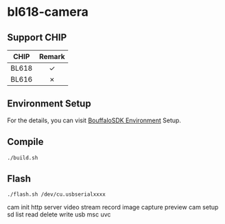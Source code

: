 # bl618-camera


## Support CHIP

|      CHIP        | Remark |
|:----------------:|:------:|
|BL618             |   ✓    |
|BL616             |   ✗    |

## Environment Setup

For the details, you can visit [BouffaloSDK Environment](https://bl-mcu-sdk.readthedocs.io/zh-cn/latest/get_started/get_started.html) Setup.

## Compile

```
./build.sh
```

## Flash

```
./flash.sh /dev/cu.usbserialxxxx
```

cam init
http server
    video 
        stream
        record
    image 
        capture
        preview
    cam setup
    sd 
        list
        read
        delete 
        write
usb 
    msc
    uvc